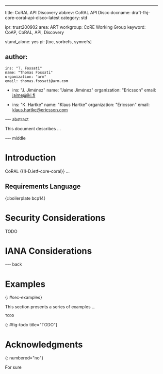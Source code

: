 ---
title: CoRAL API Discovery
abbrev: CoRAL API Disco
docname: draft-fhj-core-coral-api-disco-latest
category: std

ipr: trust200902
area: ART
workgroup: CoRE Working Group
keyword: CoAP, CoRAL, API, Discovery

stand_alone: yes
pi: [toc, sortrefs, symrefs]

author:
 -
    ins: "T. Fossati"
    name: "Thomas Fossati"
    organization: "arm"
    email: thomas.fossati@arm.com
 -
    ins: "J. Jiménez"
    name: "Jaime Jiménez"
    organization: "Ericsson"
    email: jaime@iki.fi

 -
    ins: "K. Hartke"
    name: "Klaus Hartke"
    organization: "Ericsson"
    email: klaus.hartke@ericsson.com

--- abstract

This document describes ...

--- middle

# Introduction

CoRAL {{!I-D.ietf-core-coral}} ...

## Requirements Language

{::boilerplate bcp14}

# Security Considerations

TODO

# IANA Considerations

--- back

# Examples
{: #sec-examples}

This section presents a series of examples ...

~~~
TODO
~~~
{: #fig-todo title="TODO"}

# Acknowledgments
{: numbered="no"}

For sure
